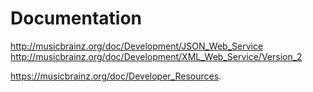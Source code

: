 # Documentation

http://musicbrainz.org/doc/Development/JSON_Web_Service
http://musicbrainz.org/doc/Development/XML_Web_Service/Version_2

https://musicbrainz.org/doc/Developer_Resources.
